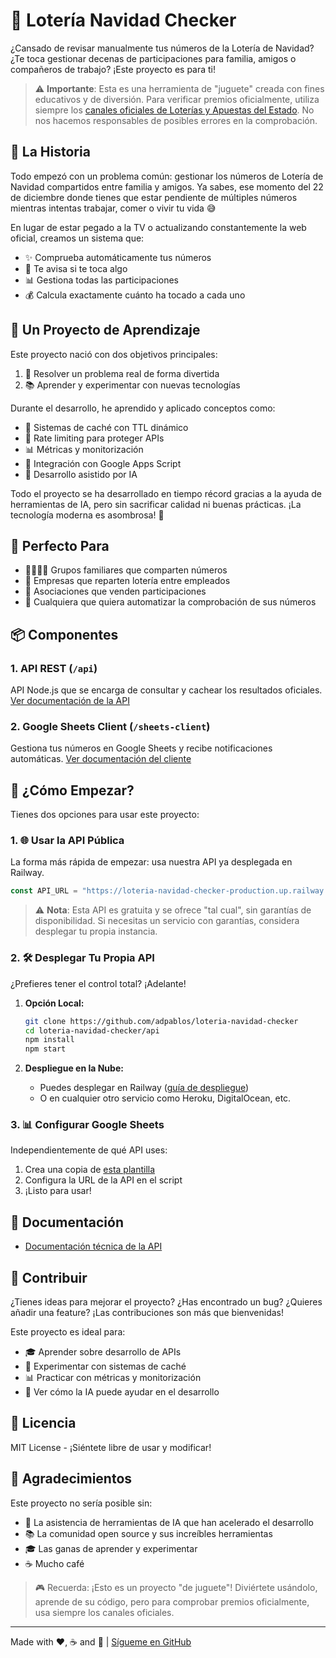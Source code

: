 # 🎄 Lotería Navidad Checker

¿Cansado de revisar manualmente tus números de la Lotería de Navidad? ¿Te toca gestionar decenas de participaciones para familia, amigos o compañeros de trabajo? ¡Este proyecto es para ti!

> ⚠️ **Importante**: Esta es una herramienta de "juguete" creada con fines educativos y de diversión. Para verificar premios oficialmente, utiliza siempre los [canales oficiales de Loterías y Apuestas del Estado](https://www.loteriasyapuestas.es/es). No nos hacemos responsables de posibles errores en la comprobación.

## 🌟 La Historia

Todo empezó con un problema común: gestionar los números de Lotería de Navidad compartidos entre familia y amigos. Ya sabes, ese momento del 22 de diciembre donde tienes que estar pendiente de múltiples números mientras intentas trabajar, comer o vivir tu vida 😅

En lugar de estar pegado a la TV o actualizando constantemente la web oficial, creamos un sistema que:
- ✨ Comprueba automáticamente tus números
- 📱 Te avisa si te toca algo
- 📊 Gestiona todas las participaciones
- 💰 Calcula exactamente cuánto ha tocado a cada uno

## 🎯 Un Proyecto de Aprendizaje

Este proyecto nació con dos objetivos principales:
1. 🎯 Resolver un problema real de forma divertida
2. 📚 Aprender y experimentar con nuevas tecnologías

Durante el desarrollo, he aprendido y aplicado conceptos como:
- 💾 Sistemas de caché con TTL dinámico
- 🚦 Rate limiting para proteger APIs
- 📊 Métricas y monitorización
- 🔄 Integración con Google Apps Script
- 🤖 Desarrollo asistido por IA

Todo el proyecto se ha desarrollado en tiempo récord gracias a la ayuda de herramientas de IA, pero sin sacrificar calidad ni buenas prácticas. ¡La tecnología moderna es asombrosa! 🚀

## 🎯 Perfecto Para

- 👨‍👩‍👧‍👦 Grupos familiares que comparten números
- 🏢 Empresas que reparten lotería entre empleados
- 🏫 Asociaciones que venden participaciones
- 🎯 Cualquiera que quiera automatizar la comprobación de sus números

## 📦 Componentes

### 1. API REST (`/api`)
API Node.js que se encarga de consultar y cachear los resultados oficiales.
[Ver documentación de la API](api/README.md)

### 2. Google Sheets Client (`/sheets-client`)
Gestiona tus números en Google Sheets y recibe notificaciones automáticas.
[Ver documentación del cliente](sheets-client/README.md)

## 🚀 ¿Cómo Empezar?

Tienes dos opciones para usar este proyecto:

### 1. 🌐 Usar la API Pública
La forma más rápida de empezar: usa nuestra API ya desplegada en Railway.

```javascript
const API_URL = "https://loteria-navidad-checker-production.up.railway.app";
```

> ⚠️ **Nota**: Esta API es gratuita y se ofrece "tal cual", sin garantías de disponibilidad. Si necesitas un servicio con garantías, considera desplegar tu propia instancia.

### 2. 🛠️ Desplegar Tu Propia API
¿Prefieres tener el control total? ¡Adelante!

1. **Opción Local:**
   ```bash
   git clone https://github.com/adpablos/loteria-navidad-checker
   cd loteria-navidad-checker/api
   npm install
   npm start
   ```

2. **Despliegue en la Nube:**
   - Puedes desplegar en Railway ([guía de despliegue](docs/deployment.md))
   - O en cualquier otro servicio como Heroku, DigitalOcean, etc.

### 3. 📊 Configurar Google Sheets
Independientemente de qué API uses:
1. Crea una copia de [esta plantilla](https://docs.google.com/spreadsheets/...)
2. Configura la URL de la API en el script
3. ¡Listo para usar!

## 📝 Documentación

- [Documentación técnica de la API](api/README.md)

## 🤝 Contribuir

¿Tienes ideas para mejorar el proyecto? ¿Has encontrado un bug? ¿Quieres añadir una feature? ¡Las contribuciones son más que bienvenidas! 

Este proyecto es ideal para:
- 🎓 Aprender sobre desarrollo de APIs
- 🔧 Experimentar con sistemas de caché
- 📊 Practicar con métricas y monitorización
- 🤖 Ver cómo la IA puede ayudar en el desarrollo

## 📜 Licencia

MIT License - ¡Siéntete libre de usar y modificar!

## 🤝 Agradecimientos

Este proyecto no sería posible sin:
- 🤖 La asistencia de herramientas de IA que han acelerado el desarrollo
- 📚 La comunidad open source y sus increíbles herramientas
- 🎓 Las ganas de aprender y experimentar
- ☕ Mucho café

> 🎮 Recuerda: ¡Esto es un proyecto "de juguete"! Diviértete usándolo, aprende de su código, pero para comprobar premios oficialmente, usa siempre los canales oficiales.

---

Made with ❤️, ☕ and 🤖 | [Sígueme en GitHub](https://github.com/adpablos)